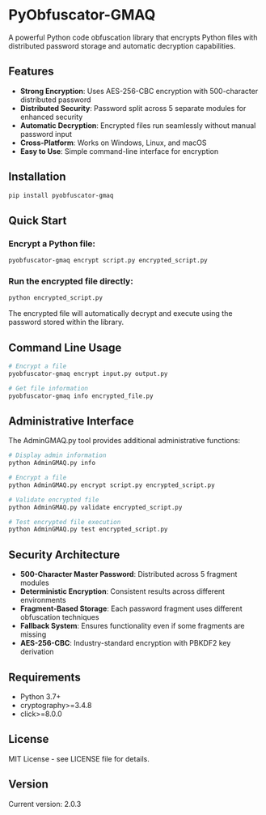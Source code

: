# PyObfuscator-GMAQ

A powerful Python code obfuscation library that encrypts Python files with distributed password storage and automatic decryption capabilities.

## Features

- **Strong Encryption**: Uses AES-256-CBC encryption with 500-character distributed password
- **Distributed Security**: Password split across 5 separate modules for enhanced security  
- **Automatic Decryption**: Encrypted files run seamlessly without manual password input
- **Cross-Platform**: Works on Windows, Linux, and macOS
- **Easy to Use**: Simple command-line interface for encryption

## Installation

```bash
pip install pyobfuscator-gmaq
```

## Quick Start

### Encrypt a Python file:
```bash
pyobfuscator-gmaq encrypt script.py encrypted_script.py
```

### Run the encrypted file directly:
```bash
python encrypted_script.py
```

The encrypted file will automatically decrypt and execute using the password stored within the library.

## Command Line Usage

```bash
# Encrypt a file
pyobfuscator-gmaq encrypt input.py output.py

# Get file information
pyobfuscator-gmaq info encrypted_file.py
```

## Administrative Interface

The AdminGMAQ.py tool provides additional administrative functions:

```bash
# Display admin information
python AdminGMAQ.py info

# Encrypt a file
python AdminGMAQ.py encrypt script.py encrypted_script.py

# Validate encrypted file
python AdminGMAQ.py validate encrypted_script.py

# Test encrypted file execution  
python AdminGMAQ.py test encrypted_script.py
```

## Security Architecture

- **500-Character Master Password**: Distributed across 5 fragment modules
- **Deterministic Encryption**: Consistent results across different environments
- **Fragment-Based Storage**: Each password fragment uses different obfuscation techniques
- **Fallback System**: Ensures functionality even if some fragments are missing
- **AES-256-CBC**: Industry-standard encryption with PBKDF2 key derivation

## Requirements

- Python 3.7+
- cryptography>=3.4.8
- click>=8.0.0

## License

MIT License - see LICENSE file for details.

## Version

Current version: 2.0.3